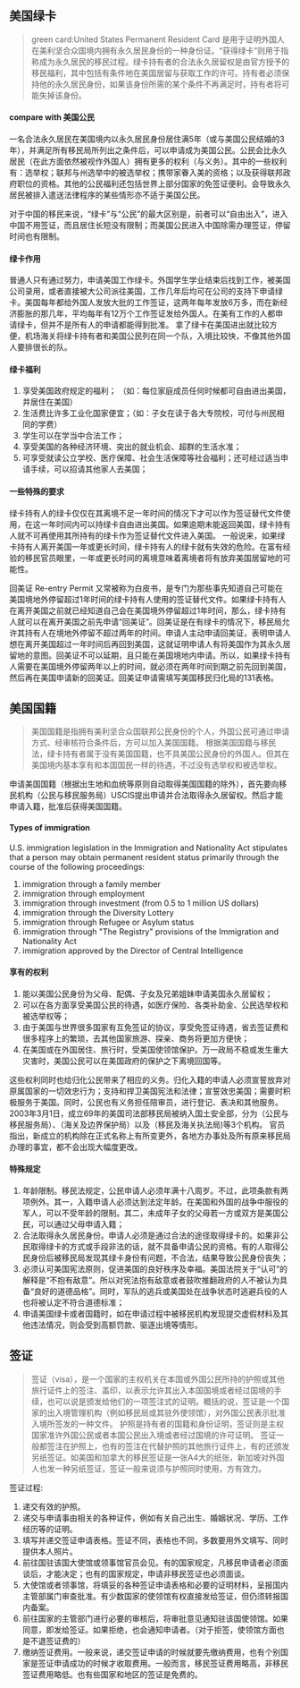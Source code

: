 ## 美国绿卡

> green card:United States Permanent Resident Card 是用于证明外国人在美利坚合众国境内拥有永久居民身份的一种身份证。“获得绿卡”则用于指称成为永久居民的移民过程。绿卡持有者的合法永久居留权是由官方授予的移民福利，其中包括有条件地在美国居留与获取工作的许可。持有者必须保持他的永久居民身份，如果该身份所需的某个条件不再满足时，持有者将可能失掉该身份。

#### compare with 美国公民

一名合法永久居民在美国境内以永久居民身份居住满5年（或与美国公民结婚的3年），并满足所有移民局所列出之条件后，可以申请成为美国公民。公民会比永久居民（在此方面依然被视作外国人）拥有更多的权利（与义务）。其中的一些权利有：选举权；联邦与州选举中的被选举权；携带家眷入美的资格；以及获得联邦政府职位的资格。其他的公民福利还包括世界上部分国家的免签证便利。会导致永久居民被排入遣送法律程序的某些情形亦不适于美国公民。

对于中国的移民来说，“绿卡”与“公民”的最大区别是，前者可以“自由出入”，进入中国不用签证，而且居住长短没有限制；而美国公民进入中国除需办理签证，停留时间也有限制。

#### 绿卡作用

普通人只有通过努力，申请美国工作绿卡。外国学生学业结束后找到工作，被美国公司录用，或者直接被大公司派往美国，工作几年后均可在公司的支持下申请绿卡。美国每年都给外国人发放大批的工作签证，这两年每年发放6万多，而在新经济膨胀的那几年，平均每年有12万个工作签证发给外国人。在美有工作的人都申请绿卡，但并不是所有人的申请都能得到批准。
拿了绿卡在美国进出就比较方便，机场海关将绿卡持有者和美国公民列在同一个队，入境比较快，不像其他外国人要排很长的队。 

#### 绿卡福利

1. 享受美国政府规定的福利； （如：每位家庭成员任何时候都可自由进出美国，并居住在美国）
2. 生活费比许多工业化国家便宜；（如：子女在读于各大专院校，可付与州民相同的学费）
3. 学生可以在学当中合法工作；
4. 享受美国的各种经济环境、突出的就业机会、超群的生活水准；
5. 可享受就读公立学校、医疗保障、社会生活保障等社会福利；还可经过适当申请手续，可以招请其他家人去美国；

#### 一些特殊的要求

绿卡持有人的绿卡仅仅在其离境不足一年时间的情况下才可以作为签证替代文件使用，在这一年时间内可以持绿卡自由进出美国。如果逾期未能返回美国，绿卡持有人就不可再使用其所持有的绿卡作为签证替代文件进入美国。
一般说来，如果绿卡持有人离开美国一年或更长时间，绿卡持有人的绿卡就有失效的危险。在富有经验的移民官员眼里，一年或更长时间的离境意味着离境者将有放弃美国居留地的可能性。

回美证 Re-entry Permit 又常被称为白皮书，是专门为那些事先知道自己可能在美国境地外停留超过1年时间的绿卡持有人使用的签证替代文件。如果绿卡持有人在离开美国之前就已经知道自己会在美国境外停留超过1年时间，那么，绿卡持有人就可以在离开美国之前先申请“回美证”。回美证是在有绿卡的情况下，移民局允许其持有人在境地外停留不超过两年的时间。申请人主动申请回美证，表明申请人想在离开美国超过一年时间后再回到美国，这就证明申请人有将美国作为其永久居留地的意图。回美证不可以延期，且只能在美国境地内申请。所以，如果绿卡持有人需要在美国境外停留两年以上的时间，就必须在两年时间到期之前先回到美国，然后再在美国申请新的回美证。回美证申请需填写美国移民归化局的131表格。



## 美国国籍

>美国国籍是指拥有美利坚合众国联邦公民身份的个人，外国公民可通过申请方式、经审核符合条件后，方可以加入美国国籍。
>根据美国国籍与移民法，绿卡持有者属于没有美国国籍，也不具美国公民身份的外国人。但其在美国境内基本享有和本国国民一样的待遇，不过没有选举权和被选举权。

申请美国国籍（根据出生地和血统等原则自动取得美国国籍的除外），首先要向移民机构（公民与移民服务局）USCIS提出申请并合法取得永久居留权。然后才能申请入籍，批准后获得美国国籍。  

#### Types of immigration

U.S. immigration legislation in the Immigration and Nationality Act stipulates that a person may obtain permanent resident status primarily through the course of the following proceedings:

1. immigration through a family member
2. immigration through employment
3. immigration through investment (from 0.5 to 1 million US dollars)
4. immigration through the Diversity Lottery
5. immigration through Refugee or Asylum status
6. immigration through "The Registry" provisions of the Immigration and Nationality Act
7. immigration approved by the Director of Central Intelligence

#### 享有的权利

1. 能以美国公民身份为父母、配偶、子女及兄弟姐妹申请美国永久居留权；
2. 可以在各方面享受美国公民的待遇，如医疗保险、各类补助金、公民选举权和被选举权等；
3. 由于美国与世界很多国家有互免签证的协议，享受免签证待遇，省去签证费和很多程序上的繁琐，去其他国家旅游、探亲、商务将更加方便快；
4. 在美国或在外国居住、旅行时，受美国使领馆保护。万一政局不稳或发生重大灾害时，美国公民可以在美国政府的保护之下离境回国等。

这些权利同时也给归化公民带来了相应的义务。归化入籍的申请人必须宣誓放弃对原属国家的一切效忠行为；支持和捍卫美国宪法和法律；宣誓效忠美国；需要时积极服务于美国。同时，公民也有义务担任陪审员，进行登记、表决和其他服务。
2003年3月1日，成立69年的美国司法部移民局被纳入国土安全部，分为（公民与移民服务局）、（海关及边界保护局）以及（移民及海关执法局)等3个机构。 官员指出，新成立的机构除在正式名称上有所变更外，各地方办事处及所有原来移民局办理的事宜，都不会出现大幅度更改。

#### 特殊规定

1. 年龄限制。移民法规定，公民申请人必须年满十八周岁。不过，此项条款有两项例外。其一，入籍申请人必须达到法定年龄。在美国和外国的战争中服役的军人，可以不受年龄的限制。其二，未成年子女的父母若一方或双方是美国公民，可以通过父母申请入籍；
2. 合法取得永久居民身份。申请人必须是通过合法的途径取得绿卡的。如果非公民取得绿卡的方式或手段非法的话，就不具备申请公民的资格。有的人取得公民身份后被移民局发现其绿卡身份有问题，不合法，结果导致公民身份丧失；
3. 必须认可美国宪法原则，促进美国的良好秩序及幸福。美国法院关于“认可”的解释是“不抱有敌意”。所以对宪法抱有敌意或者鼓吹推翻政府的人不被认为具备“良好的道德品格”。同时，军队的逃兵或美国处在战争状态时逃避兵役的人也将被认定不符合道德标准；
4. 申请美国绿卡或者国籍时，如在申请过程中被移民机构发现提交虚假材料及其他违法情况，则会受到高额罚款、驱逐出境等情形。

## 签证

>签证（visa），是一个国家的主权机关在本国或外国公民所持的护照或其他旅行证件上的签注、盖印，以表示允许其出入本国国境或者经过国境的手续，也可以说是颁发给他们的一项签注式的证明。概括的说，签证是一个国家的出入境管理机构（例如移民局或其驻外使领馆），对外国公民表示批准入境所签发的一种文件。
护照是持有者的国籍和身份证明，签证则是主权国家准许外国公民或者本国公民出入境或者经过国境的许可证明。
签证一般都签注在护照上，也有的签注在代替护照的其他旅行证件上，有的还颁发另纸签证。如美国和加拿大的移民签证是一张A4大的纸张，新加坡对外国人也发一种另纸签证，签证一般来说须与护照同时使用，方有效力。

签证过程:

1. 递交有效的护照。
2. 递交与申请事由相关的各种证件，例如有关自己出生、婚姻状况、学历、工作经历等的证明。
3. 填写并递交签证申请表格。签证不同，表格也不同，多数要用外文填写、同时提供本人照片。
4. 前往国驻该国大使馆或领事馆官员会见。有的国家规定，凡移民申请者必须面谈后，才能决定；也有的国家规定，申请非移民签证也必须面谈。
5. 大使馆或者领事馆，将填妥的各种签证申请表格和必要的证明材料，呈报国内主管部属门审查批准。有少数国家的使领馆有权直接发给签证，但仍须转报国内备案。
6. 前往国家的主管部门进行必要的审核后，将审批意见通知驻该国使领馆。如果同意，即发给签证。如果拒绝，也会通知申请者。（对于拒签，使领馆方面也是不退签证费的）
7. 缴纳签证费用。一般来说，递交签证申请的时候就要先缴纳费用，也有个别国家是签证申请成功的时候才收取费用。一般而言，移民签证费用略高，非移民签证费用略低。也有些国家和地区的签证是免费的。

